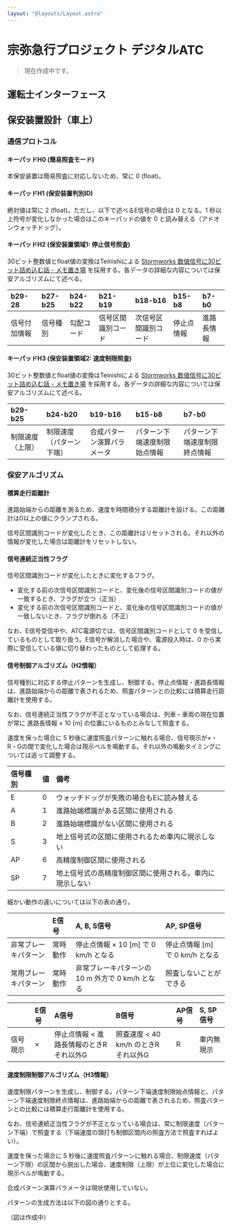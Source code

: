 ```yaml
---
layout: "@layouts/Layout.astro"
---
```

# 宗弥急行プロジェクト デジタルATC

> 現在作成中です。

## 運転士インターフェース

## 保安装置設計（車上）

### 通信プロトコル
#### キーパッドH0 (簡易照査モード)
本保安装置は簡易照査に対応しないため、常に 0 (float)。

#### キーパッドH1 (保安装置判別ID)

絶対値は常に 2 (float)。ただし、以下で述べるE信号の場合は 0 となる。1 秒以上符号が変化しなかった場合はこのキーパッドの値を 0 と読み替える（アドオンウォッチドッグ）。


#### キーパッドH2 (保安装置領域1: 停止信号照査)
30ビット整数値とfloat値の変換はTeinishiによる [Stormworks 数値信号に30ビット詰め込む話 - メモ置き場](https://teinishi.hateblo.jp/entry/stormworks-number-30bit) を採用する。各データの詳細な内容については保安アルゴリズムにて述べる。

|b29-28|b27-b25|b24-b22|b21-b19|b18-b16|b15-b8|b7-b0|
|:-----|:------|:------|:------|:------|:-----|:----|
|信号付加情報|信号種別|勾配コード|信号区間識別コード|次信号区間識別コード|停止点情報|進路長情報|

#### キーパッドH3 (保安装置領域2: 速度制限照査)
30ビット整数値とfloat値の変換はTeinishiによる [Stormworks 数値信号に30ビット詰め込む話 - メモ置き場](https://teinishi.hateblo.jp/entry/stormworks-number-30bit) を採用する。各データの詳細な内容については保安アルゴリズムにて述べる。

|b29-b25|b24-b20|b19-b16|b15-b8|b7-b0|
|:------|:------|:------|:-----|:----|
|制限速度（上限）|制限速度（パターン下端）|合成パターン演算パラメータ|パターン下端速度制限始点情報|パターン下端速度制限終点情報|

### 保安アルゴリズム

#### 積算走行距離計
進路始端からの距離を測るため、速度を時間積分する距離計を設ける。この距離計は0以上の値にクランプされる。

信号区間識別コードが変化したとき、この距離計はリセットされる。それ以外の情報が変化した場合は距離計をリセットしない。

#### 信号連続正当性フラグ
信号区間識別コードが変化したときに変化するフラグ。
- 変化する前の次信号区間識別コードと、変化後の信号区間識別コードの値が一致するとき、フラグが立つ（正当）
- 変化する前の次信号区間識別コードと、変化後の信号区間識別コードの値が一致しないとき、フラグが倒れる（不正）

なお、E信号受信中や、ATC電源切では、信号区間識別コードとして 0 を受信しているものとして取り扱う。E信号が解消した場合や、電源投入時は、0 から実際に受信している値に切り替わったものとして処理する。

#### 信号制御アルゴリズム（H2情報）

信号種別に対応する停止パターンを生成し、制御する。停止点情報・進路長情報は、進路始端からの距離で表されるため、照査パターンとの比較には積算走行距離計を使用する。

なお、信号連続正当性フラグが不正となっている場合は、列車・車両の現在位置が常に 進路長情報 × 10 \[m\] の位置にいるものとみなして照査する。

速度を保った場合に 5 秒後に速度照査パターンに触れる場合、信号現示が×・R・Gの間で変化した場合は現示ベルを鳴動する。それ以外の鳴動タイミングについては追って調整する。

|信号種別|値|備考|
|:------|:-|:---|
|E|0|ウォッチドッグが失敗の場合もEに読み替える|
|A|1|進路始端標識がある区間に使用される|
|B|2|進路始端標識がない区間に使用される|
|S|3|地上信号式の区間に使用されるため車内に現示しない|
|AP|6|高精度制御区間に使用される|
|SP|7|地上信号式の高精度制御区間に使用される。車内に現示しない|

細かい動作の違いについては以下の表の通り。

||E信号|A, B, S信号|AP, SP信号|
|:-|:-|:-|:-|
|非常ブレーキパターン|常時動作|停止点情報 × 10 \[m\] で 0 km/h となる|停止点情報 \[m\] で 0 km/h となる|
|常用ブレーキパターン|常時動作|非常ブレーキパターンの 10 m 外方で 0 km/h となる|照査しないことができる|

||E信号|A信号|B信号|AP信号|S, SP信号|
|:-|:-|:-|:-|:-|:-|
|信号現示|×|停止点情報 < 進路長情報のときR<br>それ以外G|照査速度 < 40 km/h のときR<br>それ以外G|R|車内無現示|

#### 速度制限制御アルゴリズム（H3情報）

速度制限パターンを生成し、制御する。パターン下端速度制限始点情報と、パターン下端速度制限終点情報は、進路始端からの距離で表されるため、照査パターンとの比較には積算走行距離計を使用する。

なお、信号連続正当性フラグが不正となっている場合は、常に制限速度（パターン下端）で照査する（下端速度の頭打ち制御区間内の照査方法で照査すればよい）。

速度を保った場合に 5 秒後に速度照査パターンに触れる場合、制限速度（パターン下限）の区間から脱出した場合、速度制限（上限）が上位に変化した場合に現示ベルが鳴動する。

合成パターン演算パラメータは現状使用していない。

パターンの生成方法は以下の図の通りとする。

（図は作成中）
